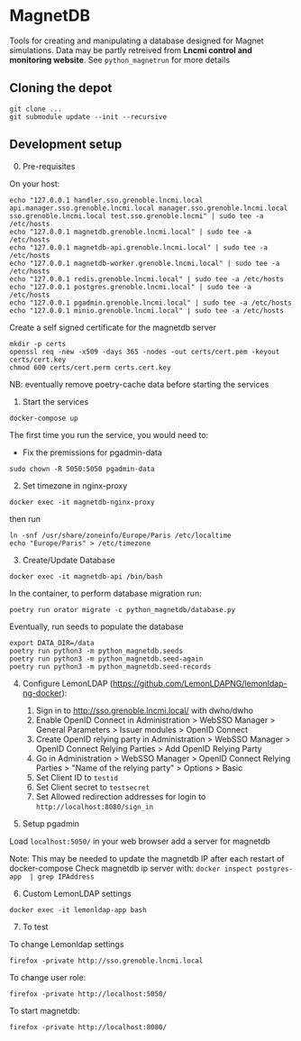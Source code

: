 # MagnetDB

Tools for creating and manipulating a database designed for Magnet simulations.
Data may be partly retreived from **Lncmi control and monitoring website**.
See `python_magnetrun` for more details

## Cloning the depot

```shell
git clone ...
git submodule update --init --recursive
```

## Development setup

0. Pre-requisites

On your host:
```shell
echo "127.0.0.1 handler.sso.grenoble.lncmi.local api.manager.sso.grenoble.lncmi.local manager.sso.grenoble.lncmi.local sso.grenoble.lncmi.local test.sso.grenoble.lncmi" | sudo tee -a /etc/hosts
echo "127.0.0.1 magnetdb.grenoble.lncmi.local" | sudo tee -a /etc/hosts
echo "127.0.0.1 magnetdb-api.grenoble.lncmi.local" | sudo tee -a /etc/hosts
echo "127.0.0.1 magnetdb-worker.grenoble.lncmi.local" | sudo tee -a /etc/hosts
echo "127.0.0.1 redis.grenoble.lncmi.local" | sudo tee -a /etc/hosts
echo "127.0.0.1 postgres.grenoble.lncmi.local" | sudo tee -a /etc/hosts
echo "127.0.0.1 pgadmin.grenoble.lncmi.local" | sudo tee -a /etc/hosts
echo "127.0.0.1 minio.grenoble.lncmi.local" | sudo tee -a /etc/hosts
```

Create a self signed certificate for the magnetdb server
   
```shell
mkdir -p certs
openssl req -new -x509 -days 365 -nodes -out certs/cert.pem -keyout certs/cert.key
chmod 600 certs/cert.perm certs.cert.key
```

NB: eventually remove poetry-cache data before starting the services


1. Start the services

```shell
docker-compose up
```

The first time you run the service, you would need to:

* Fix the premissions for pgadmin-data

```shell
sudo chown -R 5050:5050 pgadmin-data
```

2. Set timezone in nginx-proxy


```shell
docker exec -it magnetdb-nginx-proxy
```

then run

```shell
ln -snf /usr/share/zoneinfo/Europe/Paris /etc/localtime
echo "Europe/Paris" > /etc/timezone
```

3. Create/Update Database

```shell
docker exec -it magnetdb-api /bin/bash
```

In the container, to perform database migration run:

```shell
poetry run orator migrate -c python_magnetdb/database.py
```

Eventually, run seeds to populate the database

```shell
export DATA_DIR=/data
poetry run python3 -m python_magnetdb.seeds
poetry run python3 -m python_magnetdb.seed-again
poetry run python3 -m python_magnetdb.seed-records
```
    
4. Configure LemonLDAP (https://github.com/LemonLDAPNG/lemonldap-ng-docker):
   1. Sign in to http://sso.grenoble.lncmi.local/ with dwho/dwho
   2. Enable OpenID Connect in Administration > WebSSO Manager > General Parameters > Issuer modules > OpenID Connect
   3. Create OpenID relying party in Administration > WebSSO Manager > OpenID Connect Relying Parties > Add OpenID Relying Party
   4. Go in Administration > WebSSO Manager > OpenID Connect Relying Parties > "Name of the relying party" > Options > Basic
   5. Set Client ID to `testid`
   6. Set Client secret to `testsecret`
   7. Set Allowed redirection addresses for login to `http://localhost:8080/sign_in`

5. Setup pgadmin

Load `localhost:5050/` in your web browser
add a server for magnetdb
   

Note: This may be needed to update the magnetdb IP after each restart of docker-compose
Check magnetdb ip server with: `docker inspect postgres-app  | grep IPAddress`

6. Custom LemonLDAP settings

```shell
docker exec -it lemonldap-app bash
```

7. To test

To change Lemonldap settings

```shell
firefox -private http://sso.grenoble.lncmi.local
```

To change user role:

```shell
firefox -private http://localhost:5050/
```

To start magnetdb:

```shell
firefox -private http://localhost:8080/
```


